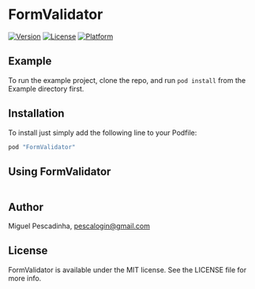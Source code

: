 # FormValidator

[![Version](https://img.shields.io/cocoapods/v/FormValidator.svg?style=flat)](http://cocoapods.org/pods/FormValidator)
[![License](https://img.shields.io/cocoapods/l/FormValidator.svg?style=flat)](http://cocoapods.org/pods/FormValidator)
[![Platform](https://img.shields.io/cocoapods/p/FormValidator.svg?style=flat)](http://cocoapods.org/pods/FormValidator)

## Example

To run the example project, clone the repo, and run `pod install` from the Example directory first.

## Installation

To install just simply add the following line to your Podfile:

```ruby
pod "FormValidator"
```

## Using FormValidator

```

```

## Author

Miguel Pescadinha, pescalogin@gmail.com

## License

FormValidator is available under the MIT license. See the LICENSE file for more info.
